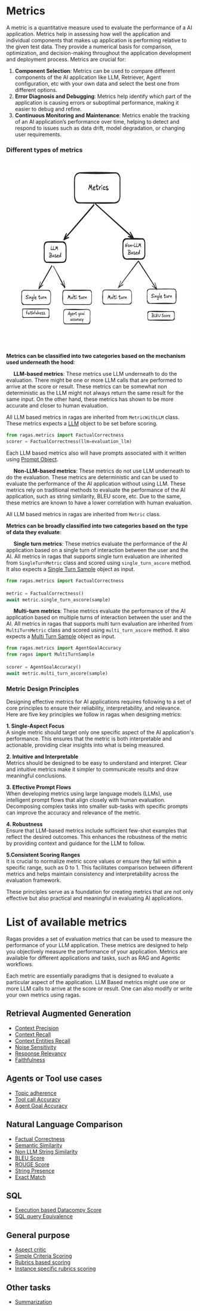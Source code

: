 
# Metrics

A metric is a quantitative measure used to evaluate the performance of a AI application. Metrics help in assessing how well the application and individual components that makes up application is performing relative to the given test data. They provide a numerical basis for comparison, optimization, and decision-making throughout the application development and deployment process. Metrics are crucial for:

1. **Component Selection**: Metrics can be used to compare different components of the AI application like LLM, Retriever, Agent configuration, etc with your own data and select the best one from different options.
2. **Error Diagnosis and Debugging**: Metrics help identify which part of the application is causing errors or suboptimal performance, making it easier to debug and refine.
3. **Continuous Monitoring and Maintenance**: Metrics enable the tracking of an AI application’s performance over time, helping to detect and respond to issues such as data drift, model degradation, or changing user requirements.


### Different types of metrics

<div style="text-align: center;">
    <img src="../../_static/imgs/metrics_mindmap.png" alt="Metrics Mindmap" width="500" height="500">
</div>

**Metrics can be classified into two categories based on the mechanism used underneath the hood**:

&nbsp;&nbsp;&nbsp;&nbsp; **LLM-based metrics**: These metrics use LLM underneath to do the evaluation. There might be one or more LLM calls that are performed to arrive at the score or result. These metrics can be somewhat non deterministic as the LLM might not always return the same result for the same input. On the other hand, these metrics has shown to be more accurate and closer to human evaluation.

All LLM based metrics in ragas are inherited from `MetricWithLLM` class. These metrics expects a [LLM]() object to be set before scoring.

```python
from ragas.metrics import FactualCorrectness
scorer = FactualCorrectness(llm=evaluation_llm)
```

Each LLM based metrics also will have prompts associated with it written using [Prompt Object]().


&nbsp;&nbsp;&nbsp;&nbsp; **Non-LLM-based metrics**: These metrics do not use LLM underneath to do the evaluation. These metrics are deterministic and can be used to evaluate the performance of the AI application without using LLM. These metrics rely on traditional methods to evaluate the performance of the AI application, such as string similarity, BLEU score, etc. Due to the same, these metrics are known to have a lower correlation with human evaluation.

All LLM based metrics in ragas are inherited from `Metric` class. 

**Metrics can be broadly classified into two categories based on the type of data they evaluate**:

&nbsp;&nbsp;&nbsp;&nbsp; **Single turn metrics**: These metrics evaluate the performance of the AI application based on a single turn of interaction between the user and the AI. All metrics in ragas that supports single turn evaluation are inherited from `SingleTurnMetric` class and scored using `single_turn_ascore` method. It also expects a [Single Turn Sample]() object as input.

```python
from ragas.metrics import FactualCorrectness

metric = FactualCorrectness()
await metric.single_turn_ascore(sample)
```

&nbsp;&nbsp;&nbsp;&nbsp; **Multi-turn metrics**: These metrics evaluate the performance of the AI application based on multiple turns of interaction between the user and the AI. All metrics in ragas that supports multi turn evaluation are inherited from `MultiTurnMetric` class and scored using `multi_turn_ascore` method. It also expects a [Multi Turn Sample]() object as input.

```python
from ragas.metrics import AgentGoalAccuracy
from ragas import MultiTurnSample

scorer = AgentGoalAccuracy()
await metric.multi_turn_ascore(sample)
```

### Metric Design Principles

Designing effective metrics for AI applications requires following to a set of core principles to ensure their reliability, interpretability, and relevance. Here are five key principles we follow in ragas when designing metrics:

**1. Single-Aspect Focus**  
A single metric should target only one specific aspect of the AI application's performance. This ensures that the metric is both interpretable and actionable, providing clear insights into what is being measured.

**2. Intuitive and Interpretable**  
Metrics should be designed to be easy to understand and interpret. Clear and intuitive metrics make it simpler to communicate results and draw meaningful conclusions.

**3. Effective Prompt Flows**  
When developing metrics using large language models (LLMs), use intelligent prompt flows that align closely with human evaluation. Decomposing complex tasks into smaller sub-tasks with specific prompts can improve the accuracy and relevance of the metric.

**4. Robustness**  
Ensure that LLM-based metrics include sufficient few-shot examples that reflect the desired outcomes. This enhances the robustness of the metric by providing context and guidance for the LLM to follow.

**5.Consistent Scoring Ranges**  
It is crucial to normalize metric score values or ensure they fall within a specific range, such as 0 to 1. This facilitates comparison between different metrics and helps maintain consistency and interpretability across the evaluation framework.

These principles serve as a foundation for creating metrics that are not only effective but also practical and meaningful in evaluating AI applications.



# List of available metrics

Ragas provides a set of evaluation metrics that can be used to measure the performance of your LLM application. These metrics are designed to help you objectively measure the performance of your application. Metrics are available for different applications and tasks, such as RAG and Agentic workflows. 

Each metric are essentially paradigms that is designed to evaluate a particular aspect of the application. LLM Based metrics might use one or more LLM calls to arrive at the score or result. One can also modify or write your own metrics using ragas.

## Retrieval Augmented Generation
- [Context Precision](context_precision.md)
- [Context Recall](context_recall.md)
- [Context Entities Recall](context_entities_recall.md)
- [Noise Sensitivity](noise_sensitivity.md)
- [Response Relevancy](answer_relevance.md)
- [Faithfulness](faithfulness.md)

## Agents or Tool use cases

- [Topic adherence](topic_adherence.md)
- [Tool call Accuracy](agents.md#tool-call-accuracy)
- [Agent Goal Accuracy](agents.md#agent-goal-accuracy)

## Natural Language Comparison

- [Factual Correctness](factual_correctness.md)
- [Semantic Similarity](semantic_similarity.md)
- [Non LLM String Similarity](traditional.md#non-llm-string-similarity)
- [BLEU Score](traditional.md#bleu-score)
- [ROUGE Score](traditional.md#rouge-score)
- [String Presence](traditional.md#string-presence)
- [Exact Match](traditional.md#exact-match)


## SQL

- [Execution based Datacompy Score](sql.md#execution-based-metrics)
- [SQL query Equivalence](sql.md#sql-query-semantic-equivalence)

## General purpose

- [Aspect critic](general_purpose.md#aspect-critic)
- [Simple Criteria Scoring](general_purpose.md#simple-criteria-scoring)
- [Rubrics based scoring](general_purpose.md#rubrics-based-scoring)
- [Instance specific rubrics scoring](general_purpose.md#instance-specific-rubrics-scoring)

## Other tasks

- [Summarization](summarization_score.md)


